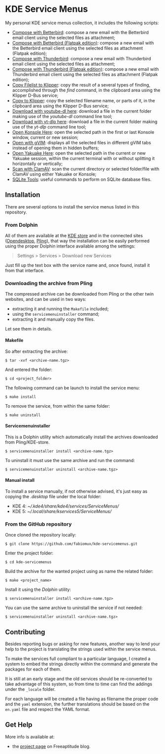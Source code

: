 # KDE Service Menus

My personal KDE service menus collection, it includes the following scripts:
- [Compose with Betterbird][compose_with_betterbird]:
  compose a new email with the Betterbird email client using the selected files as attachment;
- [Compose with Betterbird (Flatpak edition)][compose_with_betterbird_flatpak]:
  compose a new email with the Betterbird email client using the selected files as attachment (Flatpak edition);
- [Compose with Thunderbird][compose_with_thunderbird]:
  compose a new email with Thunderbird email client using the selected files as attachment;
- [Compose with Thunderbird (Flatpak edition)][compose_with_thunderbird_flatpak]:
  compose a new email with Thunderbird email client using the selected files as attachment (Flatpak edition);
- [Copy Filelist to Klipper][copy_filelist_to_klipper]:
  copy the result of a several types of finding, accomplished through the *find* command, in the clipboard
  area using the Klipper D-Bus service;
- [Copy to Klipper][copy_to_klipper]:
  copy the selected filename name, or parts of it, in the clipboard area using the Klipper D-Bus service;
- [Download with youtube-dl here][download_with_youtubedl]:
  download a file in the current folder making use of the *youtube-dl* command line tool;
- [Download with yt-dlp here][download_with_ytdlp]:
  download a file in the current folder making use of the *yt-dlp* command line tool;
- [Open Konsole Here][open_konsole_here]:
  open the selected path in the first or last Konsole window, current or new session;
- [Open with gVIM][open_with_gvim]:
  displays all the selected files in different gVIM tabs instead of opening them in hidden buffers;
- [Open Yakuake Here][open_yakuake_here]:
  open the selected path in the current or new Yakuake session, within the current terminal with or without
  splitting it horizontally or vertically;
- [Scan with ClamAV][scan_with_clamav]:
  scan the current directory or selected folder/file with ClamAV using either Yakuake or Konsole;
- [SQLite Tools][sqlite_tools]:
  useful commands to perform on SQLite database files.

## Installation

There are several options to install the service menus listed in this repository.

### From Dolphin

All of them are available at the [KDE store][kde_store] and in the connected sites
([Opendesktop][opendesktop], [Pling][pling]), that way the installation can be
easily performed using the proper Dolphin interface available among the settings:

> Settings > Services > Download new Services

Just fill up the text box with the service name and, once found, install it from that interface.

### Downloading the archive from Pling

The compressed archive can be downloaded from Pling or the other twin websites, and can be used in two ways:
- extracting it and running the `Makefile` included;
- using the `servicemenuinstaller` command;
- extracting it and manually copy the files.

Let see them in details.

#### Makefile

So after extracting the archive:
```
$ tar -xvf <archive-name.tgz>
```

And entered the folder:
```shell
$ cd <project_folder>
```

The following command can be launch to install the service menu:
```shell
$ make install
```

To remove the service, from within the same folder:
```shell
$ make uninstall
```

#### Servicemenuinstaller

This is a Dolphin utility which automatically install the archives downloaded from Pling/KDE-store.
```shell
$ servicemenuinstaller install <archive-name.tgz>
```

To uninstall it must use the same archive and run the command:
```shell
$ servicemenuinstaller uninstall <archive-name.tgz>
```

#### Manual install

To install a service manually, if not otherwise advised, it's just easy as copying the *.desktop*
file under the local folder:

- KDE 4: *~/.kde4/share/kde4/services/ServiceMenus/*
- KDE 5: *~/.local/share/kservices5/ServiceMenus/*

### From the GitHub repository

Once cloned the repository locally:
```shell
$ git clone https://github.com/fabiomux/kde-servicemenus.git
```

Enter the project folder:
```shell
$ cd kde-servicemenus
```

Build the archive for the wanted project using as name the related folder:
```shell
$ make <project_name>
```

Install it using the *Dolphin* utility:
```shell
$ servicemenuinstaller install <archive-name.tgz>
```

You can use the same archive to uninstall the service if not needed:
```shell
$ servicemenuinstaller uninstall <archive-name.tgz>
```

## Contributing

Besides reporting bugs or asking for new features, another way to lend your help to the project is
translating the strings used within the service menus.

To make the services full compliant to a particular language, I created a system to embed the strings
directly within the command and generate the packages for each of them.

It is still at an early stage and the old services should be re-converted to take advantage of this
system, so from time to time can find the addings under the `_locale` folder.

For each language will be created a file having as filename the proper code and the `yaml` extension,
the further translations should be based on the `en.yaml` file and respect the YAML format.

## Get Help

More info is available at:
- the [project page][project_page] on Freeaptitude blog.


[compose_with_betterbird]: https://github.com/fabiomux/kde-servicemenus/tree/master/compose_with_betterbird "Compose with Betterbird GitHub page"
[compose_with_betterbird_flatpak]: https://github.com/fabiomux/kde-servicemenus/tree/master/compose_with_betterbird-flatpak "Compose with Betterbird Flatpak edition GitHub page"
[compose_with_thunderbird]: https://github.com/fabiomux/kde-servicemenus/tree/master/compose_with_thunderbird "Compose with Thunderbird GitHub page"
[compose_with_thunderbird_flatpak]: https://github.com/fabiomux/kde-servicemenus/tree/master/compose_with_thunderbird-flatpak "Compose with Thunderbird Flatpak edition GitHub page"
[copy_filelist_to_klipper]: https://github.com/fabiomux/kde-servicemenus/tree/master/copy_filelist_to_klipper "Copy Filelist to Klipper GitHub page"
[copy_to_klipper]: https://github.com/fabiomux/kde-servicemenus/tree/master/copy_to_klipper "Copy to Klipper GitHub page"
[download_with_youtubedl]: https://github.com/fabiomux/kde-servicemenus/tree/master/download_with_youtube-dl_here "Download with youtube-dl GitHub page"
[download_with_ytdlp]: https://github.com/fabiomux/kde-servicemenus/tree/master/download_with_yt-dlp_here "Download with yt-dlp GitHub page"
[open_konsole_here]: https://github.com/fabiomux/kde-servicemenus/tree/master/open_konsole_here "Open Konsole Here GitHub page"
[open_with_gvim]: https://github.com/fabiomux/kde-servicemenus/tree/master/open_with_gvim "Open with gVIM GitHub page"
[open_yakuake_here]: https://github.com/fabiomux/kde-servicemenus/tree/master/open_yakuake_here "Open Yakuake here GitHub page"
[scan_with_clamav]: https://github.com/fabiomux/kde-servicemenus/tree/main/scan_with_clamav "Scan with ClamAV GitHub page"
[sqlite_tools]: https://github.com/fabiomux/kde-servicemenus/tree/main/sqlite_tools "SQLite Tools GitHub page"

[kde_store]: https://store.kde.org "KDE store home page"
[opendesktop]: https://opendesktop.org "Opendesktop home page"
[pling]: https://pling.com "Pling home page"

[project_page]: https://freeaptitude.altervista.org/projects/kde-servicemenus.html "KDE ServiceMenus project page on Freeaptitude"
